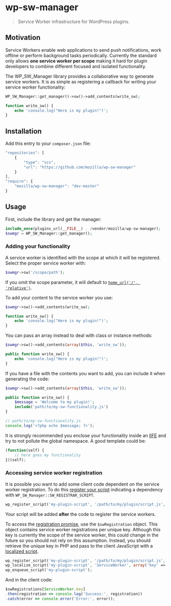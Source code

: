 # wp-sw-manager
> Service Worker infrastructure for WordPress plugins.

## Motivation

Service Workers enable web applications to send push notifications, work offline or perform background tasks periodically. Currently the standard only allows **one service worker per scope** making it hard for plugin developers to combine different focused and isolated functionality.

The WP_SW_Manager library provides a collaborative way to generate service workers. It is as simple as registering a callback for writing your service worker functionality:

```php
WP_SW_Manager::get_manager()->sw()->add_contents(write_sw);

function write_sw() {
    echo 'console.log("Here is my plugin!")';
}
```

## Installation

Add this entry to your `composer.json` file:

```js
"repositories": [
    {
        "type": "vcs",
        "url": "https://github.com/mozilla/wp-sw-manager"
    }
],
"require": {
    "mozilla/wp-sw-manager": "dev-master"
}
```

## Usage

First, include the library and get the manager:

```php
include_once(plugins_url(__FILE__) . /vendor/mozilla/wp-sw-manager);
$swmgr = WP_SW_Manager::get_manager();
```

### Adding your functionality

A service worker is identified with the scope at which it will be registered. Select the proper service worker with:

```php
$swmgr->sw('/scope/path');
```

If you omit the scope parameter, it will default to [`home_url('/', 'relative')`](https://developer.wordpress.org/reference/functions/home_url/).

To add your content to the service worker you use:

```php
$swmgr->sw()->add_contents(write_sw);

function write_sw() {
    echo 'console.log("Here is my plugin!")';
}
```

You can pass an array instead to deal with class or instance methods:

```php
$swmgr->sw()->add_contents(array($this, 'write_sw'));

public function write_sw() {
    echo 'console.log("Here is my plugin!")';
}
```

If you have a file with the contents you want to add, you can include it when generating the code:

```php
$swmgr->sw()->add_contents(array($this, 'write_sw'));

public function write_sw() {
    $message = 'Welcome to my plugin!';
    include('path/to/my-sw-functionality.js')
}
```

```js
// path/to/my-sw-functionality.js
console.log('<?php echo $message; ?>');
```

It is strongly recommended you enclose your functionality inside an [IIFE](http://benalman.com/news/2010/11/immediately-invoked-function-expression/) and try to not pollute the global namespace. A good template could be:

```js
(function(self) {
    // here goes my functionality
})(self);
```

### Accessing service worker registration

It is possible you want to add some client code dependent on the service worker registration. To do this [register your script](https://developer.wordpress.org/reference/functions/wp_register_script/) indicating a dependency with `WP_SW_Manager::SW_REGISTRAR_SCRIPT`.

```php
wp_register_script('my-plugin-script', '/path/to/my/plugin/script.js', array(WP_SW_Manager::SW_REGISTRAR_SCRIPT));
```

Your script will be added **after** the code to register the service workers.

To access the [registration promise](https://developer.mozilla.org/en-US/docs/Web/API/ServiceWorkerContainer/register), use the `$swRegistration` object. This object contains service worker registrations per unique key. Although this key is currently the scope of the service worker, this could change in the future so you should not rely on this assumption. Instead, you should retrieve the unique key in PHP and pass to the client JavaScript with a [localized script](https://developer.wordpress.org/reference/functions/wp_localize_script/).

```php
wp_register_script('my-plugin-script', '/path/to/my/plugin/script.js', array(WP_SW_Manager::SW_REGISTRAR_SCRIPT));
wp_localize_script('my-plugin-script', 'ServiceWorker', array('key' => WP_SW_Manager::get_js_id()));
wp_enqueue_script('my-plugin-script');
```

And in the client code:

```js
$swRegistrations[ServiceWorker.key]
.then(registration => console.log('Success:', registration))
.catch(error => console.error('Error:', error));
```
